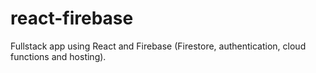 # react-firebase
Fullstack app using React and Firebase (Firestore, authentication, cloud functions and hosting).

